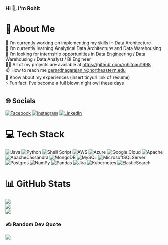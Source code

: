 ### Hi 👋, I'm Rohit

# 💫 About Me
🔭 I’m currently working on implementing my skills in Data Architecture<br>🌱 I’m currently learning Analytical Data Architecture and Data Warehousing<br>🤝 I’m looking for internship opportunities in Data Engineering / Data Warehousing / Data Analyst / BI Engineer<br>👨‍💻 All of my projects are available at https://github.com/rohitpaul1998<br>📫 How to reach me gerardnagarajan.r@northeastern.edu<br>📄 Know about my experiences (insert tinyurl link of resume)<br>⚡ Fun fact: I've become a full blown night owl these days


## 🌐 Socials
[![Facebook](https://img.shields.io/badge/Facebook-%231877F2.svg?logo=Facebook&logoColor=white)](https://facebook.com/rohit.paul.90226628) [![Instagram](https://img.shields.io/badge/Instagram-%23E4405F.svg?logo=Instagram&logoColor=white)](https://instagram.com/rohitpaul98_) [![LinkedIn](https://img.shields.io/badge/LinkedIn-%230077B5.svg?logo=linkedin&logoColor=white)](https://linkedin.com/in/rohit-paul-bb8960141) 

# 💻 Tech Stack
![Java](https://img.shields.io/badge/java-%23ED8B00.svg?style=for-the-badge&logo=java&logoColor=white) ![Python](https://img.shields.io/badge/python-3670A0?style=for-the-badge&logo=python&logoColor=ffdd54) ![Shell Script](https://img.shields.io/badge/shell_script-%23121011.svg?style=for-the-badge&logo=gnu-bash&logoColor=white) ![AWS](https://img.shields.io/badge/AWS-%23FF9900.svg?style=for-the-badge&logo=amazon-aws&logoColor=white) ![Azure](https://img.shields.io/badge/azure-%230072C6.svg?style=for-the-badge&logo=azure-devops&logoColor=white) ![Google Cloud](https://img.shields.io/badge/Google%20Cloud-%234285F4.svg?style=for-the-badge&logo=google-cloud&logoColor=white) ![Apache](https://img.shields.io/badge/apache-%23D42029.svg?style=for-the-badge&logo=apache&logoColor=white) ![ApacheCassandra](https://img.shields.io/badge/cassandra-%231287B1.svg?style=for-the-badge&logo=apache-cassandra&logoColor=white) ![MongoDB](https://img.shields.io/badge/MongoDB-%234ea94b.svg?style=for-the-badge&logo=mongodb&logoColor=white) ![MySQL](https://img.shields.io/badge/mysql-%2300f.svg?style=for-the-badge&logo=mysql&logoColor=white) ![MicrosoftSQLServer](https://img.shields.io/badge/Microsoft%20SQL%20Sever-CC2927?style=for-the-badge&logo=microsoft%20sql%20server&logoColor=white) ![Postgres](https://img.shields.io/badge/postgres-%23316192.svg?style=for-the-badge&logo=postgresql&logoColor=white) ![NumPy](https://img.shields.io/badge/numpy-%23013243.svg?style=for-the-badge&logo=numpy&logoColor=white) ![Pandas](https://img.shields.io/badge/pandas-%23150458.svg?style=for-the-badge&logo=pandas&logoColor=white) ![Jira](https://img.shields.io/badge/jira-%230A0FFF.svg?style=for-the-badge&logo=jira&logoColor=white) ![Kubernetes](https://img.shields.io/badge/kubernetes-%23326ce5.svg?style=for-the-badge&logo=kubernetes&logoColor=white) ![ElasticSearch](https://img.shields.io/badge/-ElasticSearch-005571?style=for-the-badge&logo=elasticsearch)
# 📊 GitHub Stats
![](https://github-readme-stats.vercel.app/api?username=rohitpaul1998&theme=calm&hide_border=true&include_all_commits=false&count_private=false)<br/>
![](https://github-readme-streak-stats.herokuapp.com/?user=rohitpaul1998&theme=calm&hide_border=true)<br/>
![](https://github-readme-stats.vercel.app/api/top-langs/?username=rohitpaul1998&theme=calm&hide_border=true&include_all_commits=false&count_private=false&layout=compact)

### ✍️ Random Dev Quote
![](https://quotes-github-readme.vercel.app/api?type=horizontal&theme=radical)

<!-- Proudly created with GPRM ( https://gprm.itsvg.in ) -->
